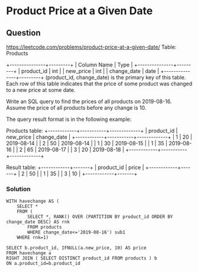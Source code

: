 # Product Price at a Given Date
## Question
https://leetcode.com/problems/product-price-at-a-given-date/
Table: Products

+---------------+---------+
| Column Name   | Type    |
+---------------+---------+
| product_id    | int     |
| new_price     | int     |
| change_date   | date    |
+---------------+---------+
(product_id, change_date) is the primary key of this table.
Each row of this table indicates that the price of some product was changed to a new price at some date.
 

Write an SQL query to find the prices of all products on 2019-08-16. Assume the price of all products before any change is 10.

The query result format is in the following example:

Products table:
+------------+-----------+-------------+
| product_id | new_price | change_date |
+------------+-----------+-------------+
| 1          | 20        | 2019-08-14  |
| 2          | 50        | 2019-08-14  |
| 1          | 30        | 2019-08-15  |
| 1          | 35        | 2019-08-16  |
| 2          | 65        | 2019-08-17  |
| 3          | 20        | 2019-08-18  |
+------------+-----------+-------------+

Result table:
+------------+-------+
| product_id | price |
+------------+-------+
| 2          | 50    |
| 1          | 35    |
| 3          | 10    |
+------------+-------+
### Solution
```
WITH havechange AS (
    SELECT * 
    FROM (
        SELECT *, RANK() OVER (PARTITION BY product_id ORDER BY change_date DESC) AS rnk
        FROM products
        WHERE change_date<='2019-08-16') sub1
    WHERE rnk=1)

SELECT b.product_id, IFNULL(a.new_price, 10) AS price
FROM havechange a 
RIGHT JOIN ( SELECT DISTINCT product_id FROM products ) b
ON a.product_id=b.product_id
```
